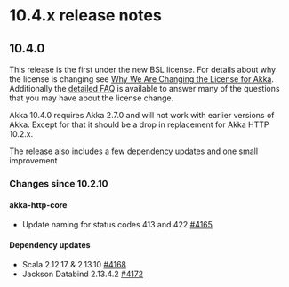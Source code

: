# 10.4.x release notes

## 10.4.0

This release is the first under the new BSL license. For details about why the license is changing see [Why We Are Changing the License for Akka](https://www.lightbend.com/blog/why-we-are-changing-the-license-for-akka). Additionally the [detailed FAQ](https://www.lightbend.com/akka/license-faq) is available to answer many of
the questions that you may have about the license change. 

Akka 10.4.0 requires Akka 2.7.0 and will not work with earlier versions of Akka. Except for that it should be a drop in 
replacement for Akka HTTP 10.2.x.

The release also includes a few dependency updates and one small improvement

### Changes since 10.2.10

#### akka-http-core

* Update naming for status codes 413 and 422 [#4165](https://github.com/akka/akka-http/pull/4165)

#### Dependency updates

* Scala 2.12.17 & 2.13.10 [#4168](https://github.com/akka/akka-http/pull/4168)
* Jackson Databind 2.13.4.2 [#4172](https://github.com/akka/akka-http/pull/4172)

